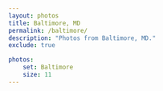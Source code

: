 ```yaml
---
layout: photos
title: Baltimore, MD
permalink: /baltimore/
description: "Photos from Baltimore, MD."
exclude: true

photos:
    set: Baltimore
    size: 11
---
```

